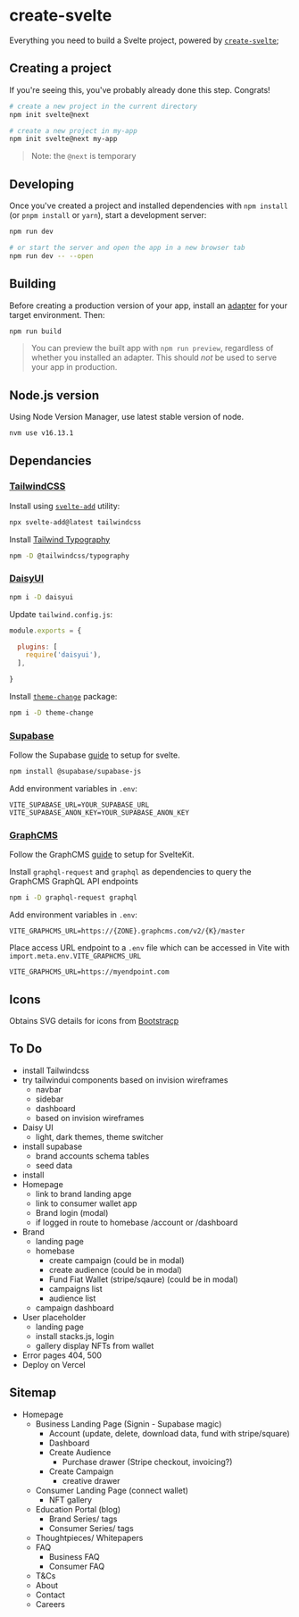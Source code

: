 # create-svelte

Everything you need to build a Svelte project, powered by [`create-svelte`](https://github.com/sveltejs/kit/tree/master/packages/create-svelte);

## Creating a project

If you're seeing this, you've probably already done this step. Congrats!

```bash
# create a new project in the current directory
npm init svelte@next

# create a new project in my-app
npm init svelte@next my-app
```

> Note: the `@next` is temporary

## Developing

Once you've created a project and installed dependencies with `npm install` (or `pnpm install` or `yarn`), start a development server:

```bash
npm run dev

# or start the server and open the app in a new browser tab
npm run dev -- --open
```

## Building

Before creating a production version of your app, install an [adapter](https://kit.svelte.dev/docs#adapters) for your target environment. Then:

```bash
npm run build
```

> You can preview the built app with `npm run preview`, regardless of whether you installed an adapter. This should _not_ be used to serve your app in production.

## Node.js version

Using Node Version Manager, use latest stable version of node.

```bash
nvm use v16.13.1
```

## Dependancies

### [TailwindCSS](https://tailwindcss.com/)

Install using [`svelte-add`](https://github.com/svelte-add/tailwindcss) utility:

```bash
npx svelte-add@latest tailwindcss
```

Install [Tailwind Typography](https://tailwindcss.com/docs/typography-plugin)

```bash
npm -D @tailwindcss/typography
```

### [DaisyUI](https://daisyui.com/)

```bash
npm i -D daisyui
```

Update `tailwind.config.js`:

```js
module.exports = {

  plugins: [
    require('daisyui'),
  ],

}
```

Install [`theme-change`](https://github.com/saadeghi/theme-change) package:

```bash
npm i -D theme-change
```

### [Supabase](https://supabase.com/)

Follow the Supabase [guide](https://supabase.com/docs/guides/with-svelte) to setup for svelte.

```bash
npm install @supabase/supabase-js
```

Add environment variables in `.env`:

```.env
VITE_SUPABASE_URL=YOUR_SUPABASE_URL
VITE_SUPABASE_ANON_KEY=YOUR_SUPABASE_ANON_KEY
```

### [GraphCMS](https://graphcms.com/)

Follow the GraphCMS [guide](https://graphcms.com/blog/sveltekit-starter-blog-with-graphcms) to setup for SvelteKit.

Install `graphql-request` and `graphql` as dependencies to query the GraphCMS GraphQL API endpoints

```bash
npm i -D graphql-request graphql
```
Add environment variables in `.env`:

```.env
VITE_GRAPHCMS_URL=https://{ZONE}.graphcms.com/v2/{K}/master
```

Place access URL endpoint to a `.env` file which can be accessed in Vite with `import.meta.env.VITE_GRAPHCMS_URL`

```.env
VITE_GRAPHCMS_URL=https://myendpoint.com
```
## Icons

Obtains SVG details for icons from [Bootstracp](https://icons.getbootstrap.com/)

## To Do

- install Tailwindcss
- try tailwindui components based on invision wireframes
  - navbar
  - sidebar
  - dashboard
  - based on invision wireframes
- Daisy UI
  - light, dark themes, theme switcher
- install supabase
  - brand accounts schema tables
  - seed data
- install
- Homepage
  - link to brand landing apge
  - link to consumer wallet app
  - Brand login (modal)
  - if logged in route to homebase /account or /dashboard
- Brand
  - landing page
  - homebase
    - create campaign (could be in modal)
    - create audience (could be in modal)
    - Fund Fiat Wallet (stripe/sqaure) (could be in modal)
    - campaigns list
    - audience list
  - campaign dashboard
- User placeholder
  - landing page
  - install stacks.js, login
  - gallery display NFTs from wallet
- Error pages 404, 500
- Deploy on Vercel

## Sitemap

- Homepage
  - Business Landing Page (Signin - Supabase magic)
    - Account (update, delete, download data, fund with stripe/square)
    - Dashboard
    - Create Audience
      - Purchase drawer (Stripe checkout, invoicing?)
    - Create Campaign
      - creative drawer
  - Consumer Landing Page (connect wallet)
    - NFT gallery
  - Education Portal (blog)
    - Brand Series/ tags
    - Consumer Series/ tags
  - Thoughtpieces/ Whitepapers
  - FAQ
    - Business FAQ
    - Consumer FAQ
  - T&Cs
  - About
  - Contact
  - Careers

